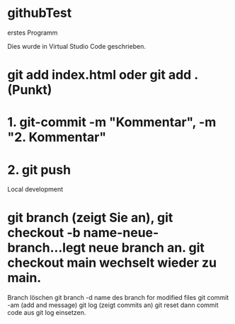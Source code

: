 # githubTest
erstes Programm

Dies wurde in Virtual Studio Code geschrieben.
# git add index.html oder git add . (Punkt)
# 1. git-commit -m "Kommentar", -m "2. Kommentar"
# 2. git push
Local development
# git branch (zeigt Sie an), git checkout -b name-neue-branch...legt neue branch an. git checkout main wechselt wieder zu main.
Branch löschen git branch -d name des branch
for modified files git commit -am (add and message) 
git log (zeigt commits an) 
git reset dann commit code aus git log einsetzen.
